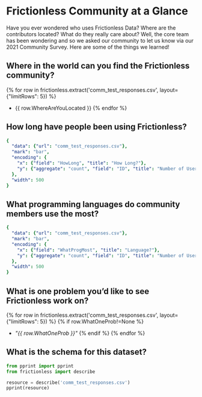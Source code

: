 # Frictionless Community at a Glance

Have you ever wondered who uses Frictionless Data? Where are the contributors located? What do they really care about? Well, the core team has been wondering and so we asked our community to let us know via our 2021 Community Survey. Here are some of the things we learned!

## Where in the world can you find the Frictionless community?
{% for row in frictionless.extract('comm_test_responses.csv', layout={"limitRows": 5}) %}
- {{ row.WhereAreYouLocated }}
{% endfor %}

## How long have people been using Frictionless?
```yaml chart
{
  "data": {"url": "comm_test_responses.csv"},
  "mark": "bar",
  "encoding": {
    "x": {"field": "HowLong", "title": "How Long?"},
    "y": {"aggregate": "count", "field": "ID", "title": "Number of Users"},
  },
  "width": 500
}
```
## What programming languages do community members use the most?
```yaml chart
{
  "data": {"url": "comm_test_responses.csv"},
  "mark": "bar",
  "encoding": {
    "x": {"field": "WhatProgMost", "title": "Language?"},
    "y": {"aggregate": "count", "field": "ID", "title": "Number of Users"},
  },
  "width": 500
}
```

## What is one problem you’d like to see Frictionless work on?
{% for row in frictionless.extract('comm_test_responses.csv', layout={"limitRows": 5}) %}
{% if row.WhatOneProb!=None %}
- *"{{ row.WhatOneProb }}"*
{% endif %}
{% endfor %}

## What is the schema for this dataset?
```python script
from pprint import pprint
from frictionless import describe

resource = describe('comm_test_responses.csv')
pprint(resource)
```